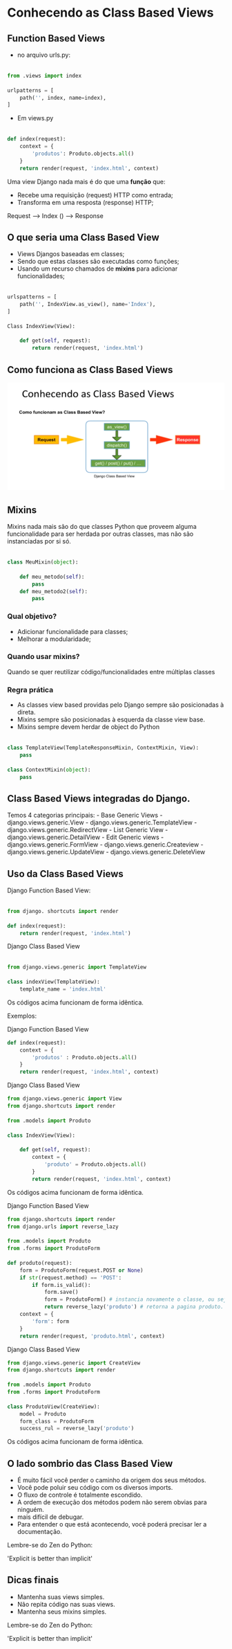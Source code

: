 # Conhecendo as Class Based Views

## Function Based Views

- no arquivo urls.py:

```python

from .views import index

urlpatterns = [
    path('', index, name=index),
]

```

- Em views.py

```python

def index(request):
    context = {
        'produtos': Produto.objects.all()
    }
    return render(request, 'index.html', context)

```

Uma view Django nada mais é do que uma **função** que:

- Recebe uma requisição (request) HTTP como entrada;
- Transforma em uma resposta (response) HTTP;

Request --> Index () --> Response

## O que seria uma Class Based View

- Views Djangos baseadas em classes;
- Sendo que estas classes são executadas como funções;
- Usando um recurso chamados de **mixins** para adicionar funcionalidades;

```python

urlspatterns = [
    path('', IndexView.as_view(), name='Index'),
]

Class IndexView(View):

    def get(self, request):
        return render(request, 'index.html')


```

## Como funciona as Class Based Views

![class_based_views](/Section_5_Django_Framework_avancado/img/class_based.PNG)

## Mixins

Mixins nada mais são do que classes Python que proveem alguma funcionalidade para ser herdada por outras classes, mas não são instanciadas por si só.

```python

class MeuMixin(object):

    def meu_metodo(self):
        pass
    def meu_metodo2(self):
        pass

```

### Qual objetivo?

- Adicionar funcionalidade para classes;
- Melhorar a modularidade;

### Quando usar mixins?

Quando se quer reutilizar código/funcionalidades entre múltiplas classes

### Regra prática

- As classes view based providas pelo Django sempre são posicionadas à direta.
- Mixins sempre são posicionadas à esquerda da classe view base.
- Mixins sempre devem herdar de object do Python

```python

class TemplateView(TemplateResponseMixin, ContextMixin, View):
    pass

class ContextMixin(object):
    pass

``` 

## Class Based Views integradas do Django.

Temos 4 categorias principais:
    - Base Generic Views
      - django.views.generic.View
      - django.views.generic.TemplateView
      - django.views.generic.RedirectView
    - List Generic View
      - django.views.generic.DetailView
    - Edit Generic views
      - django.views.generic.FormView
      - django.views.generic.Createview
      - django.views.generic.UpdateView
      - django.views.generic.DeleteView
  
## Uso da Class Based Views

Django Function Based View:

```python

from django. shortcuts import render

def index(request):
    return render(request, 'index.html')

```

Django Class Based View

```python

from django.views.generic import TemplateView

class indexView(TemplateView):
    template_name = 'index.html'
```

Os códigos acima funcionam de forma idêntica.

Exemplos:

Django Function Based View

```python
def index(request):
    context = {
        'produtos' : Produto.objects.all()
    }
    return render(request, 'index.html', context)
```

Django Class Based View

```python
from django.views.generic import View
from django.shortcuts import render

from .models import Produto

class IndexView(View):

    def get(self, request):
        context = {
            'produto' = Produto.objects.all()
        }
        return render(request, 'index.html', context)

```

Os códigos acima funcionam de forma idêntica.

Django Function Based View

```python
from django.shortcuts import render
from django.urls import reverse_lazy

from .models import Produto
from .forms import ProdutoForm

def produto(request):
    form = ProdutoForm(request.POST or None)
    if str(request.method) == 'POST':
        if form.is_valid():
            form.save()
            form = ProdutoForm() # instancia novamente o classe, ou seja, zera o formulário.
            return reverse_lazy('produto') # retorna a pagina produto.
    context = {
        'form': form
    }
    return render(request, 'produto.html', context)
```

Django Class Based View

```python
from django.views.generic import CreateView
from django.shortcuts import render

from .models import Produto
from .forms import ProdutoForm

class ProdutoView(CreateView):
    model = Produto
    form_class = ProdutoForm
    success_rul = reverse_lazy('produto')

```

Os códigos acima funcionam de forma idêntica.

## O lado sombrio das Class Based View

- É muito fácil você perder o caminho da origem dos seus métodos.
- Você pode poluir seu código com os diversos imports.
- O fluxo de controle é totalmente escondido.
- A ordem de execução dos métodos podem não serem obvias para ninguém.
- mais difícil de debugar.
- Para entender o que está acontecendo, você poderá precisar ler a documentação.

Lembre-se do Zen do Python:

'Explicit is better than implicit'

## Dicas finais

- Mantenha suas views simples.
- Não repita código nas suas views.
- Mantenha seus mixins simples.

Lembre-se do Zen do Python:

'Explicit is better than implicit'
